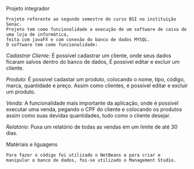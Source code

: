 Projeto integrador

    Projeto referente ao segundo semestre do curso BSI no instituição Senac.
    Projeto tem como funcionalidade a execução de um software de caixa de uma loja de informática, 
    feita com javaFX e com conexão do banco de dados MYSQL.
    O software tem como funcionalidade:

 _Cadastrar Cliente:_
    É possivel cadastrar um cliente, onde seus dados ficaram salvos dentro do banco de dados,
    É possivel editar e excluir um cliente.

 _Produto:_
    É possivel cadastar um produto, colocando o nome, tipo, código, marca, quantidade e preço.
    Assim como clientes, é possivel editar e excluir um produto.

 _Venda:_
    A funcionalidade mais importante da aplicação, onde é possivel executar uma venda, 
    pegando o CPF do cliente e colocando os produtos assim como suas devidas quantidades, tudo como o cliente desejar.

 _Relatório:_
    Puxa um relatório de todas as vendas em um limite de até 30 dias.

Matériais e liguagens

    Para fazer o código foi utilizado o NetBeans e para criar e 
    manipular o banco de dados, foi-se utilizado o Management Studio.

